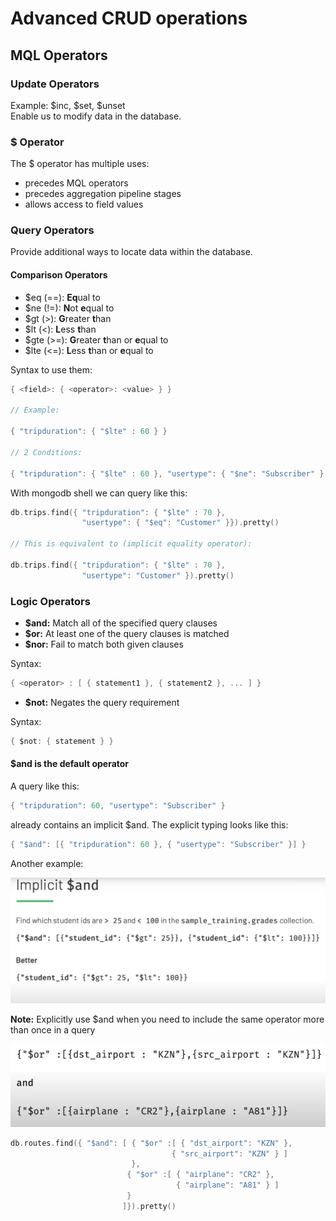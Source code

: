 # Advanced CRUD operations

## MQL Operators

### Update Operators

Example: \$inc, \$set, \$unset  
Enable us to modify data in the database.

### $ Operator

The $ operator has multiple uses:

- precedes MQL operators
- precedes aggregation pipeline stages
- allows access to field values

### Query Operators

Provide additional ways to locate data within the database.

#### Comparison Operators

- $eq (==): **Eq**ual to
- $ne (!=): **N**ot **e**qual to
- $gt (>): **G**reater **t**han
- $lt (<): **L**ess **t**han
- $gte (>=): **G**reater **t**han or **e**qual to
- $lte (<=): **L**ess **t**han or **e**qual to

Syntax to use them:

```c
{ <field>: { <operator>: <value> } }

// Example:

{ "tripduration": { "$lte" : 60 } }

// 2 Conditions:

{ "tripduration": { "$lte" : 60 }, "usertype": { "$ne": "Subscriber" } }
```

With mongodb shell we can query like this:

```c
db.trips.find({ "tripduration": { "$lte" : 70 },
                "usertype": { "$eq": "Customer" }}).pretty()

// This is equivalent to (implicit equality operator):

db.trips.find({ "tripduration": { "$lte" : 70 },
                "usertype": "Customer" }).pretty()
```

### Logic Operators

- **$and:** Match all of the specified query clauses
- **$or:** At least one of the query clauses is matched
- **$nor:** Fail to match both given clauses

Syntax:

```c
{ <operator> : [ { statement1 }, { statement2 }, ... ] }
```

- **$not:** Negates the query requirement

Syntax:

```c
{ $not: { statement } }
```

#### $and is the default operator

A query like this:

```c
{ "tripduration": 60, "usertype": "Subscriber" }
```

already contains an implicit $and. The explicit typing looks like this:

```c
{ "$and": [{ "tripduration": 60 }, { "usertype": "Subscriber" }] }
```

Another example:

![implicitAnd](resources/Screenshot%202021-05-29%20065910.png)

**Note:** Explicitly use \$and when you need to include the same operator more than once in a query

![and](resources/and.png)

```c
db.routes.find({ "$and": [ { "$or" :[ { "dst_airport": "KZN" },
                                    { "src_airport": "KZN" } ]
                           },
                          { "$or" :[ { "airplane": "CR2" },
                                     { "airplane": "A81" } ]
                          }
                         ]}).pretty()
```
